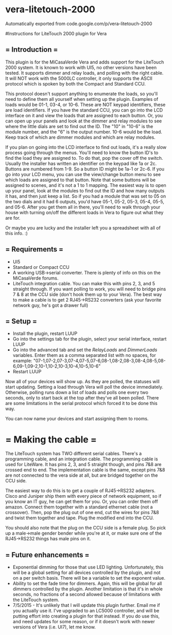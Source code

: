 # vera-litetouch-2000
Automatically exported from code.google.com/p/vera-litetouch-2000

#Instructions for LiteTouch 2000 plugin for Vera

## = Introduction =
This plugin is for the MiCasaVerde Vera and adds support for the LiteTouch 2000 system.  It is known to work with UI5, no other versions have been tested.  It supports dimmer and relay loads, and polling with the right cable.  It will NOT work with the 5000LC controller, it only supports the ASCII protocol which is spoken by both the Compact and Standard CCU.

This protocol doesn't support anything to enumerate the loads, so you'll need to define them all yourself when setting up the plugin.  Examples of loads would be 01-1, 03-4, or 10-6.  These are NOT keypad identifiers, these are load identifiers.  If you have the standard CCU, you can go into the LCD interface on it and view the loads that are assigned to each button.  Or, you can open up your panels and look at the dimmer and relay modules to see where the little dials are set to find out the ID.  The "10" in "10-6" is the module number, and the "6" is the output number.  10-6 would be the load.  Keep track of which are dimmer modules and which are relay modules.

If you plan on going into the LCD interface to find out loads, it's a really slow process going through the menus.  You'll need to know the button ID's to find the load they are assigned to.  To do that, pop the cover off the switch.  Usually the installer has written an identifier on the keypad like 1a or 2c.  Buttons are numbered from 1-9.  So a button ID might be 1a-1 or 2c-6.  If you go into your LCD menu, you can use the view/change button menu to see which loads are assigned to that button.  Note that some buttons will be assigned to scenes, and it's not a 1 to 1 mapping.  The easiest way is to open up your panel, look at the modules to find out the ID and how many outputs it has, and then just keep a list.  So if you had a module that was set to 05 on the two dials and it had 6 outputs, you'd have 05-1, 05-2, 05-3, 05-4, 05-5, and 05-6.  After you get them all in there, you'll need to walk through your house with turning on/off the different loads in Vera to figure out what they are for.  

Or maybe you are lucky and the installer left you a spreadsheet with all of this info.  :)

## = Requirements =
  * UI5
  * Standard or Compact CCU
  * A working USB->serial converter.  There is plenty of info on this on the MiCasaVerde forums.
  * LiteTouch integration cable.  You can make this with pins 2, 3, and 5 straight through.  If you want polling to work, you will need to bridge pins 7 & 8 at the CCU side (don't hook them up to your Vera).  The best way to make a cable is to get 2 RJ45->RS232 converters (ask your favorite network guy, he's got a drawer full)

## = Setup = 
  * Install the plugin, restart LUUP
  * Go into the settings tab for the plugin, select your serial interface, restart LUUP
  * Go into the advanced tab and set the *RelayLoads* and *DimmerLoads* variables.  Enter them as a comma separated list with no spaces, for example: "07-1,07-2,07-3,07-4,07-5,07-6,08-1,08-2,08-3,08-4,08-5,08-6,09-1,09-2,10-1,10-2,10-3,10-4,10-5,10-6"
  * Restart LUUP

Now all of your devices will show up.  As they are polled, the statuses will start updating.  Setting a load through Vera will poll the device immediately.  Otherwise, polling runs down a list of loads and polls one every two seconds, only to start back at the top after they've all been polled.  There are some limitations in the serial protocol which forced it to be done this way.

You can now name your devices and start assigning them to rooms.

# = Making the cable = 
The LiteTouch system has TWO different serial cables.  There's a programming cable, and an integration cable.  The programming cable is used for LiteWare.  It has pins 2, 3, and 5 straight though, and pins 7&8 are crossed end to end.  The implementation cable is the same, except pins 7&8 are not connected to the vera side at all, but are bridged together on the CCU side.

The easiest way to do this is to get a couple of RJ45->RS232 adapters.  Cisco and Juniper ship them with every piece of network equipment, so if you know an IT guy, he can get them for you.  Or, you can order them off amazon.  Connect them together with a standard ethernet cable (not a crossover).  Then, pop the plug out of one end, cut the wires for pins 7&8 and twist them together and tape.  Plug the modified end into the CCU.

You should also note that the plug on the CCU side is a female plug.  So pick up a male->male gender bender while you're at it, or make sure one of the RJ45->RS232 things has male pins on it.

## = Future enhancements = 
  * Exponential dimming for those that use LED lighting.  Unfortunately, this will be a global setting for all devices controlled by the plugin, and not on a per switch basis.  There will be a variable to set the exponent value.  
  * Ability to set the fade time for dimmers.  Again, this will be global for all dimmers controlled by the plugin.  Another limitation is that it's in whole seconds, no fractions of a second allowed because of limitations with the LiteTouch system.
  * 7/5/2015 - It's unlikely that I will update this plugin further.  Email me if you actually use it.  I've upgraded to an LC5000 controller, and will be putting effort into creating a plugin for that instead.  If you do use this, and need updates for some reason, or if it doesn't work with newer versions of Vera (i.e. UI7), let me know.
